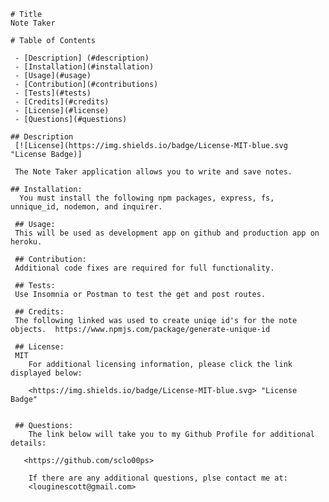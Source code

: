 

    # Title 
    Note Taker

    # Table of Contents

     - [Description] (#description)
     - [Installation](#installation)
     - [Usage](#usage)
     - [Contribution](#contributions)
     - [Tests](#tests)
     - [Credits](#credits)
     - [License](#license)
     - [Questions](#questions)

    ## Description
     [![License](https://img.shields.io/badge/License-MIT-blue.svg "License Badge)]

     The Note Taker application allows you to write and save notes.

    ## Installation:
      You must install the following npm packages, express, fs, unnique_id, nodemon, and inquirer.  

     ## Usage:
     This will be used as development app on github and production app on heroku.

     ## Contribution:
     Additional code fixes are required for full functionality.

     ## Tests:
     Use Insomnia or Postman to test the get and post routes.

     ## Credits:
     The following linked was used to create uniqe id's for the note objects.  https://www.npmjs.com/package/generate-unique-id
     
     ## License:
     MIT
        For additional licensing information, please click the link displayed below:

        <https://img.shields.io/badge/License-MIT-blue.svg> "License Badge"

        
     ## Questions:
        The link below will take you to my Github Profile for additional details:

       <https://github.com/sclo00ps>
    
        If there are any additional questions, plse contact me at:  
        <louginescott@gmail.com>

    